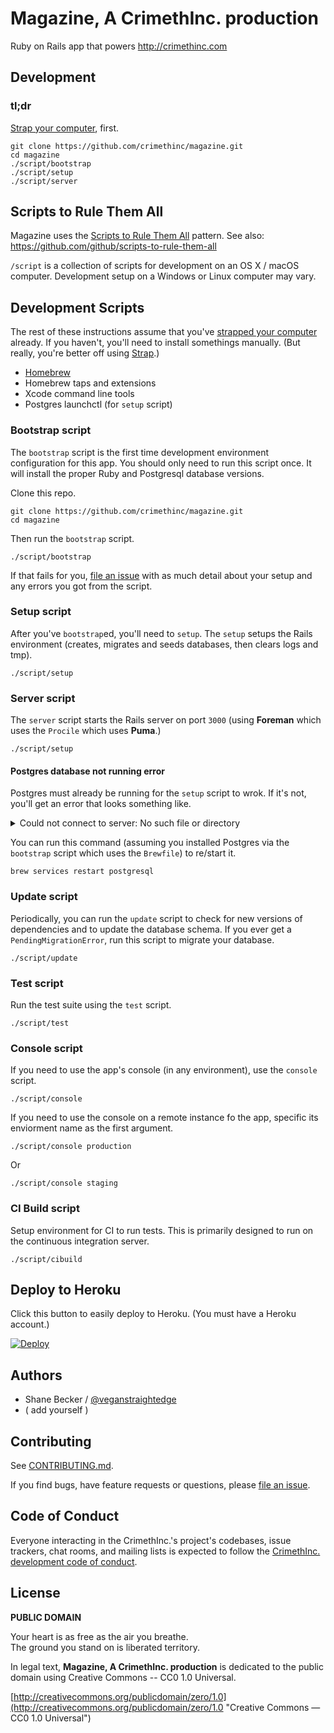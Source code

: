 # Magazine, A CrimethInc. production

Ruby on Rails app that powers http://crimethinc.com


## Development

### tl;dr

[Strap your computer](https://osx-strap.herokuapp.com), first.

```
git clone https://github.com/crimethinc/magazine.git
cd magazine
./script/bootstrap
./script/setup
./script/server
```

## Scripts to Rule Them All

Magazine uses the [Scripts to Rule Them All](http://githubengineering.com/scripts-to-rule-them-all) pattern.
See also: https://github.com/github/scripts-to-rule-them-all

`/script` is a collection of scripts for development on an OS X / macOS computer.
Development setup on a Windows or Linux computer may vary.

## Development Scripts

The rest of these instructions assume that you've [strapped your computer](https://osx-strap.herokuapp.com) already. If you haven't, you'll need to install somethings manually. (But really, you're better off using [Strap](https://osx-strap.herokuapp.com).)

- [Homebrew](http://brew.sh)
- Homebrew taps and extensions
- Xcode command line tools
- Postgres launchctl (for `setup` script)

### Bootstrap script

The `bootstrap` script is the first time development environment configuration for this app.
You should only need to run this script once.
It will install the proper Ruby and Postgresql database versions.

Clone this repo.

```
git clone https://github.com/crimethinc/magazine.git
cd magazine
```

Then run the `bootstrap` script.

```
./script/bootstrap
```

If that fails for you, [file an issue](https://github.com/crimethinc/magazine/issues)
with as much detail about your setup and any errors you got from the script.

### Setup script

After you've `bootstrap`ed, you'll need to `setup`.
The `setup` setups the Rails environment (creates, migrates and seeds databases, then clears logs and tmp).

```
./script/setup
```

### Server script

The `server` script starts the Rails server on port `3000`
(using **Foreman** which uses the `Procile` which uses **Puma**.)

```
./script/setup
```

#### Postgres database not running error

Postgres must already be running for the `setup` script to wrok.
If it's not, you'll get an error that looks something like.

<details>
  <summary>Could not connect to server: No such file or directory</summary>
  ```
  could not connect to server: No such file or directory
          Is the server running locally and accepting
          connections on Unix domain socket "/tmp/.s.PGSQL.5432"?
  Couldn't create database for {"adapter"=>"postgresql", "encoding"=>"unicode", "pool"=>5, "database"=>"magazine_development"}
  rake aborted!
  PG::ConnectionBad: could not connect to server: No such file or directory
          Is the server running locally and accepting
          connections on Unix domain socket "/tmp/.s.PGSQL.5432"?
  ```
</details>

You can run this command (assuming you installed Postgres via the `bootstrap` script which uses the `Brewfile`) to re/start it.

```
brew services restart postgresql
```

### Update script

Periodically, you can run the `update` script to check for new versions of dependencies and to update the database schema. If you ever get a `PendingMigrationError`, run this script to migrate your database.

```
./script/update
```

### Test script

Run the test suite using the `test` script.

```
./script/test
```

### Console script

If you need to use the app's console (in any environment), use the `console` script.

```
./script/console
```

If you need to use the console on a remote instance fo the app, specific its enviorment name as the first argument.

```
./script/console production
```

Or

```
./script/console staging
```

### CI Build script

Setup environment for CI to run tests. This is primarily designed to run on the continuous integration server.

```
./script/cibuild
```


## Deploy to Heroku

Click this button to easily deploy to Heroku. (You must have a Heroku account.)

[![Deploy](https://www.herokucdn.com/deploy/button.png)](https://heroku.com/deploy)


## Authors

* Shane Becker / [@veganstraightedge](https://github.com/veganstraightedge)
* ( add yourself )


## Contributing

See [CONTRIBUTING.md](https://github.com/crimethinc/magazine/blob/master/CONTRIBUTING.md).

If you find bugs, have feature requests or questions, please
[file an issue](https://github.com/crimethinc/magazine/issues).


## Code of Conduct

Everyone interacting in the CrimethInc.'s project's codebases, issue trackers, chat rooms, and mailing lists is expected to follow the
[CrimethInc. development code of conduct](https://github.com/crimethinc/magazine/blob/master/CODE_OF_CONDUCT.md).


## License

**PUBLIC DOMAIN**

Your heart is as free as the air you breathe. <br>
The ground you stand on is liberated territory.

In legal text, **Magazine, A CrimethInc. production** is dedicated to the public domain
using Creative Commons -- CC0 1.0 Universal.

[http://creativecommons.org/publicdomain/zero/1.0](http://creativecommons.org/publicdomain/zero/1.0 "Creative Commons &mdash; CC0 1.0 Universal")
